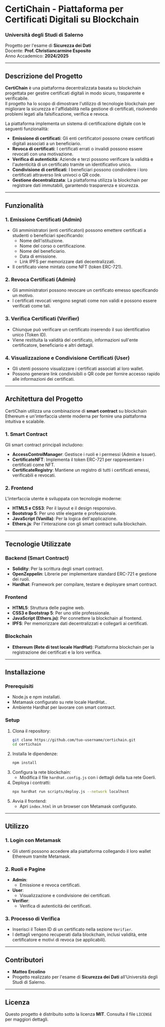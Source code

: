 # CertiChain - Piattaforma per Certificati Digitali su Blockchain

### **Università degli Studi di Salerno**
Progetto per l'esame di **Sicurezza dei Dati**  
Docente: **Prof. Christiancarmine Esposito**  
Anno Accademico: **2024/2025**

---

## **Descrizione del Progetto**

**CertiChain** è una piattaforma decentralizzata basata su blockchain progettata per gestire certificati digitali in modo sicuro, trasparente e verificabile.  
Il progetto ha lo scopo di dimostrare l'utilizzo di tecnologie blockchain per migliorare la sicurezza e l'affidabilità nella gestione di certificati, risolvendo problemi legati alla falsificazione, verifica e revoca.

La piattaforma implementa un sistema di certificazione digitale con le seguenti funzionalità:

- **Emissione di certificati**: Gli enti certificatori possono creare certificati digitali associati a un beneficiario.
- **Revoca di certificati**: I certificati errati o invalidi possono essere revocati con una motivazione.
- **Verifica di autenticità**: Aziende e terzi possono verificare la validità e l'autenticità di un certificato tramite un identificativo unico.
- **Condivisione di certificati**: I beneficiari possono condividere i loro certificati attraverso link univoci o QR code.
- **Gestione decentralizzata**: La piattaforma utilizza la blockchain per registrare dati immutabili, garantendo trasparenza e sicurezza.

---

## **Funzionalità**

### **1. Emissione Certificati (Admin)**
- Gli amministratori (enti certificatori) possono emettere certificati a studenti o beneficiari specificando:
    - Nome dell'istituzione.
    - Nome del corso o certificazione.
    - Nome del beneficiario.
    - Data di emissione.
    - Link IPFS per memorizzare dati decentralizzati.
- Il certificato viene mintato come NFT (token ERC-721).

### **2. Revoca Certificati (Admin)**
- Gli amministratori possono revocare un certificato emesso specificando un motivo.
- I certificati revocati vengono segnati come non validi e possono essere verificati come tali.

### **3. Verifica Certificati (Verifier)**
- Chiunque può verificare un certificato inserendo il suo identificativo unico (Token ID).
- Viene restituita la validità del certificato, informazioni sull'ente certificatore, beneficiario e altri dettagli.

### **4. Visualizzazione e Condivisione Certificati (User)**
- Gli utenti possono visualizzare i certificati associati al loro wallet.
- Possono generare link condivisibili o QR code per fornire accesso rapido alle informazioni dei certificati.

---

## **Architettura del Progetto**

CertiChain utilizza una combinazione di **smart contract** su blockchain Ethereum e un'interfaccia utente moderna per fornire una piattaforma intuitiva e scalabile.

### **1. Smart Contract**
Gli smart contract principali includono:
- **AccessControlManager**: Gestisce i ruoli e i permessi (Admin e Issuer).
- **CertificateNFT**: Implementa il token ERC-721 per rappresentare i certificati come NFT.
- **CertificateRegistry**: Mantiene un registro di tutti i certificati emessi, verificabili e revocati.

### **2. Frontend**
L'interfaccia utente è sviluppata con tecnologie moderne:
- **HTML5 e CSS3**: Per il layout e il design responsivo.
- **Bootstrap 5**: Per uno stile elegante e professionale.
- **JavaScript (Vanilla)**: Per la logica dell'applicazione.
- **Ethers.js**: Per l'interazione con gli smart contract sulla blockchain.

---

## **Tecnologie Utilizzate**

### **Backend (Smart Contract)**
- **Solidity**: Per la scrittura degli smart contract.
- **OpenZeppelin**: Librerie per implementare standard ERC-721 e gestione dei ruoli.
- **Hardhat**: Framework per compilare, testare e deployare smart contract.

### **Frontend**
- **HTML5**: Struttura delle pagine web.
- **CSS3 e Bootstrap 5**: Per uno stile professionale.
- **JavaScript (Ethers.js)**: Per connettere la blockchain al frontend.
- **IPFS**: Per memorizzare dati decentralizzati e collegarli ai certificati.

### **Blockchain**
- **Ethereum (Rete di test locale HardHat)**: Piattaforma blockchain per la registrazione dei certificati e la loro verifica.

---

## **Installazione**

### **Prerequisiti**
- Node.js e npm installati.
- Metamask configurato su rete locale HardHat..
- Ambiente Hardhat per lavorare con smart contract.

### **Setup**
1. Clona il repository:
   ```bash
   git clone https://github.com/tuo-username/certichain.git
   cd certichain
   ```
2. Installa le dipendenze:
   ```bash
   npm install
   ```
3. Configura la rete blockchain:
    - Modifica il file `hardhat.config.js` con i dettagli della tua rete Goerli.
4. Deploya i contratti:
   ```bash
   npx hardhat run scripts/deploy.js --network localhost
   ```
5. Avvia il frontend:
    - Apri `index.html` in un browser con Metamask configurato.

---

## **Utilizzo**

### **1. Login con Metamask**
- Gli utenti possono accedere alla piattaforma collegando il loro wallet Ethereum tramite Metamask.

### **2. Ruoli e Pagine**
- **Admin**:
    - Emissione e revoca certificati.
- **User**:
    - Visualizzazione e condivisione dei certificati.
- **Verifier**:
    - Verifica di autenticità dei certificati.

### **3. Processo di Verifica**
- Inserisci il Token ID di un certificato nella sezione `Verifier`.
- I dettagli vengono recuperati dalla blockchain, inclusi validità, ente certificatore e motivi di revoca (se applicabili).

---

## **Contributori**
- **Matteo Ercolino**
- Progetto realizzato per l'esame di **Sicurezza dei Dati** all'Università degli Studi di Salerno.

---

## **Licenza**
Questo progetto è distribuito sotto la licenza **MIT**. Consulta il file `LICENSE` per maggiori dettagli.